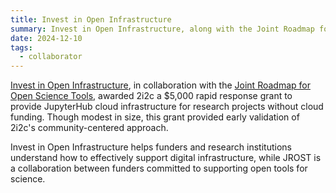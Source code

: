```yaml
---
title: Invest in Open Infrastructure
summary: Invest in Open Infrastructure, along with the Joint Roadmap for Open Science Tools, awarded 2i2c a $5,000 rapid response grant to fund JupyterHub cloud infrastructure for projects without cloud funding.
date: 2024-12-10
tags:
  - collaborator
---
```


[Invest in Open Infrastructure](https://investinopen.org), in collaboration with the [Joint Roadmap for Open Science Tools](https://jrost.org), awarded 2i2c a $5,000 rapid response grant to provide JupyterHub cloud infrastructure for research projects without cloud funding. Though modest in size, this grant provided early validation of 2i2c's community-centered approach.

Invest in Open Infrastructure helps funders and research institutions understand how to effectively support digital infrastructure, while JROST is a collaboration between funders committed to supporting open tools for science.